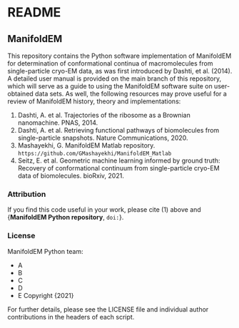 # README
## ManifoldEM

This repository contains the Python software implementation of ManifoldEM for determination of conformational continua of macromolecules from single-particle cryo-EM data, as was first introduced by Dashti, et al. (2014). A detailed user manual is provided on the main branch of this repository, which will serve as a guide to using the ManifoldEM software suite on user-obtained data sets. As well, the following resources may prove useful for a review of ManifoldEM history, theory and implementations:

1. Dashti, A. et al. Trajectories of the ribosome as a Brownian nanomachine. PNAS, 2014.
2. Dashti, A. et al. Retrieving functional pathways of biomolecules from single-particle snapshots. Nature Communications, 2020.
3. Mashayekhi, G. ManifoldEM Matlab repository. `https://github.com/GMashayekhi/ManifoldEM_Matlab`
4. Seitz, E. et al. Geometric machine learning informed by ground truth: Recovery of conformational continuum from single-particle cryo-EM data of biomolecules. bioRxiv, 2021.

### Attribution
If you find this code useful in your work, please cite (1) above and {**ManifoldEM Python repository**, `doi:`}.

### License
ManifoldEM Python team:
- A 
- B
- C
- D
- E
Copyright {2021}

For further details, please see the LICENSE file and individual author contributions in the headers of each script.
